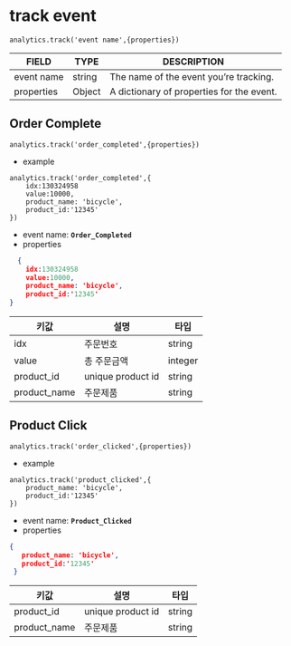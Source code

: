 # track event

```
analytics.track('event name',{properties})
```

| FIELD      | TYPE   | DESCRIPTION                               |
| ---------- | ------ | ----------------------------------------- |
| event name | string | The name of the event you’re tracking.    |
| properties | Object | A dictionary of properties for the event. |

## Order Complete

```
analytics.track('order_completed',{properties})
```

* example

```
analytics.track('order_completed',{
    idx:130324958
    value:10000,
    product_name: 'bicycle',
    product_id:'12345'
})
```

* event name: **`Order_Completed`**
* properties

```json
  {
    idx:130324958
    value:10000,
    product_name: 'bicycle',
    product_id:'12345'
}
```

| 키값            | 설명                | 타입      |
| ------------- | ----------------- | ------- |
| idx           | 주문번호              | string  |
| value         | 총 주문금액            | integer |
| product\_id   | unique product id | string  |
| product\_name | 주문제품              | string  |

## Product Click

```
analytics.track('order_clicked',{properties})
```

* example

```
analytics.track('product_clicked',{
    product_name: 'bicycle',
    product_id:'12345'
})
```

* event name: **`Product_Clicked`**
* properties

```json
{
   product_name: 'bicycle',
   product_id:'12345'
 }
```

| 키값            | 설명                | 타입     |
| ------------- | ----------------- | ------ |
| product\_id   | unique product id | string |
| product\_name | 주문제품              | string |